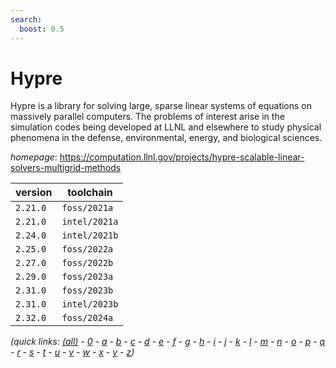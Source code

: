 ```yaml
---
search:
  boost: 0.5
---
```

# Hypre

Hypre is a library for solving large, sparse linear systems of equations on massively  parallel computers. The problems of interest arise in the simulation codes being developed at LLNL  and elsewhere to study physical phenomena in the defense, environmental, energy, and biological sciences.

*homepage*: <https://computation.llnl.gov/projects/hypre-scalable-linear-solvers-multigrid-methods>

version | toolchain
--------|----------
``2.21.0`` | ``foss/2021a``
``2.21.0`` | ``intel/2021a``
``2.24.0`` | ``intel/2021b``
``2.25.0`` | ``foss/2022a``
``2.27.0`` | ``foss/2022b``
``2.29.0`` | ``foss/2023a``
``2.31.0`` | ``foss/2023b``
``2.31.0`` | ``intel/2023b``
``2.32.0`` | ``foss/2024a``


*(quick links: [(all)](../index.md) - [0](../0/index.md) - [a](../a/index.md) - [b](../b/index.md) - [c](../c/index.md) - [d](../d/index.md) - [e](../e/index.md) - [f](../f/index.md) - [g](../g/index.md) - [h](../h/index.md) - [i](../i/index.md) - [j](../j/index.md) - [k](../k/index.md) - [l](../l/index.md) - [m](../m/index.md) - [n](../n/index.md) - [o](../o/index.md) - [p](../p/index.md) - [q](../q/index.md) - [r](../r/index.md) - [s](../s/index.md) - [t](../t/index.md) - [u](../u/index.md) - [v](../v/index.md) - [w](../w/index.md) - [x](../x/index.md) - [y](../y/index.md) - [z](../z/index.md))*

